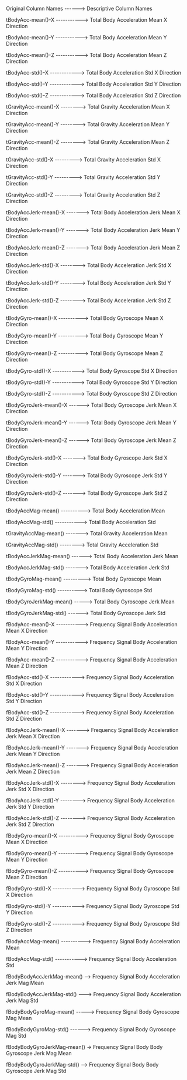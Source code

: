
<ol> Original Column Names ------>  Descriptive Column Names </ol>

<ol>tBodyAcc-mean()-X -----------> Total Body Acceleration Mean X Direction</ol>
<ol>tBodyAcc-mean()-Y -----------> Total Body Acceleration Mean Y Direction</ol>
<ol>tBodyAcc-mean()-Z -----------> Total Body Acceleration Mean Z Direction</ol>
<ol>tBodyAcc-std()-X ------------> Total Body Acceleration Std X Direction</ol>
<ol>tBodyAcc-std()-Y ------------> Total Body Acceleration Std Y Direction</ol>
<ol>tBodyAcc-std()-Z ------------> Total Body Acceleration Std Z Direction</ol>
<ol>tGravityAcc-mean()-X --------> Total Gravity Acceleration Mean X Direction</ol>
<ol>tGravityAcc-mean()-Y --------> Total Gravity Acceleration Mean Y Direction</ol>
<ol>tGravityAcc-mean()-Z --------> Total Gravity Acceleration Mean Z Direction</ol>
<ol>tGravityAcc-std()-X ---------> Total Gravity Acceleration Std X Direction</ol>
<ol>tGravityAcc-std()-Y ---------> Total Gravity Acceleration Std Y Direction</ol>
<ol>tGravityAcc-std()-Z ---------> Total Gravity Acceleration Std Z Direction</ol>
<ol>tBodyAccJerk-mean()-X -------> Total Body Acceleration Jerk Mean X Direction</ol>
<ol>tBodyAccJerk-mean()-Y -------> Total Body Acceleration Jerk Mean Y Direction</ol>
<ol>tBodyAccJerk-mean()-Z -------> Total Body Acceleration Jerk Mean Z Direction</ol>
<ol>tBodyAccJerk-std()-X --------> Total Body Acceleration Jerk Std X Direction</ol>
<ol>tBodyAccJerk-std()-Y --------> Total Body Acceleration Jerk Std Y Direction</ol>
<ol>tBodyAccJerk-std()-Z --------> Total Body Acceleration Jerk Std Z Direction</ol>
<ol>tBodyGyro-mean()-X ----------> Total Body Gyroscope Mean X Direction</ol>
<ol>tBodyGyro-mean()-Y ----------> Total Body Gyroscope Mean Y Direction</ol>
<ol>tBodyGyro-mean()-Z ----------> Total Body Gyroscope Mean Z Direction</ol>
<ol>tBodyGyro-std()-X -----------> Total Body Gyroscope Std X Direction</ol>
<ol>tBodyGyro-std()-Y -----------> Total Body Gyroscope Std Y Direction</ol>
<ol>tBodyGyro-std()-Z -----------> Total Body Gyroscope Std Z Direction</ol>
<ol>tBodyGyroJerk-mean()-X ------> Total Body Gyroscope Jerk Mean X Direction</ol>
<ol>tBodyGyroJerk-mean()-Y ------> Total Body Gyroscope Jerk Mean Y Direction</ol>
<ol>tBodyGyroJerk-mean()-Z ------> Total Body Gyroscope Jerk Mean Z Direction</ol>
<ol>tBodyGyroJerk-std()-X -------> Total Body Gyroscope Jerk Std X Direction</ol>
<ol>tBodyGyroJerk-std()-Y -------> Total Body Gyroscope Jerk Std Y Direction</ol>
<ol>tBodyGyroJerk-std()-Z -------> Total Body Gyroscope Jerk Std Z Direction</ol>
<ol>tBodyAccMag-mean() ----------> Total Body Acceleration Mean </ol>
<ol>tBodyAccMag-std() -----------> Total Body Acceleration Std </ol>
<ol>tGravityAccMag-mean() -------> Total Gravity Acceleration Mean </ol>
<ol>tGravityAccMag-std() --------> Total Gravity Acceleration Std </ol>
<ol>tBodyAccJerkMag-mean() ------> Total Body Acceleration Jerk Mean </ol>
<ol>tBodyAccJerkMag-std() -------> Total Body Acceleration Jerk Std </ol>
<ol>tBodyGyroMag-mean() ---------> Total Body Gyroscope Mean </ol>
<ol>tBodyGyroMag-std() ----------> Total Body Gyroscope Std </ol>
<ol>tBodyGyroJerkMag-mean() -----> Total Body Gyroscope Jerk Mean </ol>
<ol>tBodyGyroJerkMag-std() ------> Total Body Gyroscope Jerk Std </ol>
<ol>fBodyAcc-mean()-X -----------> Frequency Signal Body Acceleration Mean X Direction</ol>
<ol>fBodyAcc-mean()-Y -----------> Frequency Signal Body Acceleration Mean Y Direction</ol>
<ol>fBodyAcc-mean()-Z -----------> Frequency Signal Body Acceleration Mean Z Direction</ol>
<ol>fBodyAcc-std()-X ------------> Frequency Signal Body Acceleration Std X Direction</ol>
<ol>fBodyAcc-std()-Y ------------> Frequency Signal Body Acceleration Std Y Direction</ol>
<ol>fBodyAcc-std()-Z ------------> Frequency Signal Body Acceleration Std Z Direction</ol>
<ol>fBodyAccJerk-mean()-X -------> Frequency Signal Body Acceleration Jerk Mean X Direction</ol>
<ol>fBodyAccJerk-mean()-Y -------> Frequency Signal Body Acceleration Jerk Mean Y Direction</ol>
<ol>fBodyAccJerk-mean()-Z -------> Frequency Signal Body Acceleration Jerk Mean Z Direction</ol>
<ol>fBodyAccJerk-std()-X --------> Frequency Signal Body Acceleration Jerk Std X Direction</ol>
<ol>fBodyAccJerk-std()-Y --------> Frequency Signal Body Acceleration Jerk Std Y Direction</ol>
<ol>fBodyAccJerk-std()-Z --------> Frequency Signal Body Acceleration Jerk Std Z Direction</ol>
<ol>fBodyGyro-mean()-X ----------> Frequency Signal Body Gyroscope Mean X Direction</ol>
<ol>fBodyGyro-mean()-Y ----------> Frequency Signal Body Gyroscope Mean Y Direction</ol>
<ol>fBodyGyro-mean()-Z ----------> Frequency Signal Body Gyroscope Mean Z Direction</ol>
<ol>fBodyGyro-std()-X -----------> Frequency Signal Body Gyroscope Std X Direction</ol>
<ol>fBodyGyro-std()-Y -----------> Frequency Signal Body Gyroscope Std Y Direction</ol>
<ol>fBodyGyro-std()-Z -----------> Frequency Signal Body Gyroscope Std Z Direction</ol>
<ol>fBodyAccMag-mean() ----------> Frequency Signal Body Acceleration Mean </ol>
<ol>fBodyAccMag-std() -----------> Frequency Signal Body Acceleration Std </ol>
<ol>fBodyBodyAccJerkMag-mean() --> Frequency Signal Body Acceleration Jerk Mag Mean </ol>
<ol>fBodyBodyAccJerkMag-std() ---> Frequency Signal Body Acceleration Jerk Mag Std </ol>
<ol>fBodyBodyGyroMag-mean() -----> Frequency Signal Body Gyroscope Mag Mean </ol>
<ol>fBodyBodyGyroMag-std() ------> Frequency Signal Body Gyroscope Mag Std </ol>
<ol>fBodyBodyGyroJerkMag-mean() -> Frequency Signal Body Body Gyroscope Jerk Mag Mean </ol>
<ol>fBodyBodyGyroJerkMag-std() --> Frequency Signal Body Body Gyroscope Jerk Mag Std </ol>
